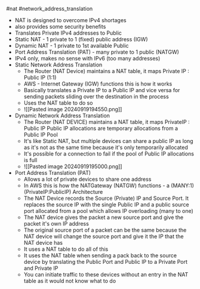 #nat #network_address_translation

- NAT is designed to overcome IPv4 shortages
- also provides some security benefits
- Translates Private IPv4 addresses to Public
- Static NAT - 1 private to 1 (fixed) public address (IGW)
- Dynamic NAT - 1 private to 1st available Public
- Port Address Translation (PAT) - many private to 1 public (NATGW)
- IPv4 only, makes no sense with IPv6 (too many addresses)
- Static Network Address Translation
	- The Router (NAT Device) maintains a NAT table, it maps Private IP : Public IP (1:1)
	- AWS - Internet Gateway (IGW) functions this is how it works
	- Basically translates a Private IP to a Public IP and vice versa for sending packets sliding over the destination in the process
	- Uses the NAT table to do so 
	- ![[Pasted image 20240919194550.png]]
- Dynamic Network Address Translation
	- The Router (NAT DEVICE) maintains a NAT table, it maps PrivateIP : Public IP Public IP allocations are temporary allocations from a Public IP Pool
	- It's like Static NAT, but multiple devices can share a public IP as long as it's not as the same time because it's only temporarily allocated
	- It's possible for a connection to fail if the pool of Public IP allocations is full
	- ![[Pasted image 20240919195000.png]]
- Port Address Translation (PAT)
	- Allows a lot of private devices to share one address
	- In AWS this is how the NATGateway (NATGW) functions - a (MANY:1)(PrivateIP:PublicIP) Architecture
	- The NAT Device records the Source (Private) IP and Source Port. It replaces the source IP with the single Public IP and a public source port allocated from a pool which allows IP overloading (many to one)
	- The NAT device gives the packet a new source port and give the packet it's own IP address
	- The original source port of a packet can be the same because the NAT device will change the source port and give it the IP that the NAT device has 
	- It uses a NAT table to do all of this 
	- It uses the NAT table when sending a pack back to the source device by translating the Public Port and Public IP to a Private Port and Private IP
	- You can initiate traffic to these devices without an entry in the NAT table as it would not know what to do